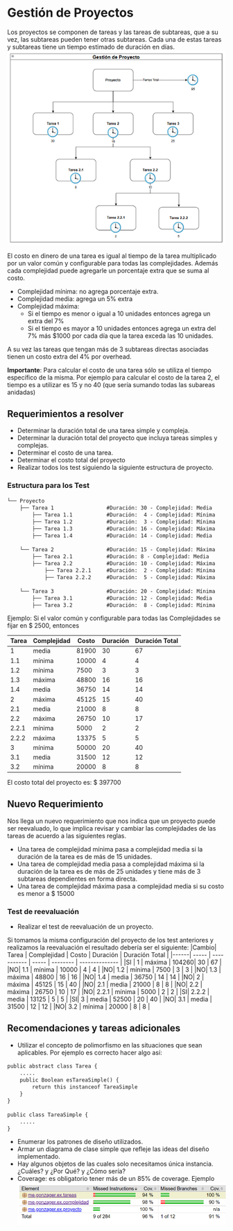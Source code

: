 # Gestión de Proyectos

Los proyectos se componen de tareas y las tareas de subtareas, que a su vez, las subtareas pueden tener otras subtareas. Cada una de estas tareas y subtareas tiene un tiempo estimado de duración en días.
![Proyecto](./img/Proyecto.png)

El costo en dinero de una tarea es igual al tiempo de la tarea multiplicado por un valor común y configurable para todas las complejidades. Además cada complejidad puede agregarle un porcentaje extra que se suma al costo.

- Complejidad mínima: no agrega porcentaje extra.
- Complejidad media: agrega un 5% extra
- Complejidad máxima:
  - Si el tiempo es menor o igual a 10 unidades entonces agrega un extra del 7%
  - Si el tiempo es mayor a 10 unidades entonces agrega un extra del 7% más $1000 por cada día que la tarea exceda las 10 unidades.

A su vez las tareas que tengan más de 3 subtareas directas asociadas tienen un costo extra del 4% por overhead.

**Importante**: Para calcular el costo de una tarea sólo se utiliza el tiempo específico de la misma. Por ejemplo para calcular el costo de la tarea 2, el tiempo es a utilizar es 15 y no 40 (que sería sumando todas las subareas anidadas)

## Requerimientos a resolver

- Determinar la duración total de una tarea simple y compleja.
- Determinar la duración total del proyecto que incluya tareas simples y complejas.
- Determinar el costo de una tarea.
- Determinar el costo total del proyecto
- Realizar todos los test siguiendo la siguiente estructura de proyecto.

### Estructura para los Test

```shell
└── Proyecto
    ├── Tarea 1                 #Duración: 30 - Complejidad: Media
        ├── Tarea 1.1           #Duración:  4 - Complejidad: Mínima
        ├── Tarea 1.2           #Duración:  3 - Complejidad: Mínima
        ├── Tarea 1.3           #Duración: 16 - Complejidad: Máxima
        ├── Tarea 1.4           #Duración: 14 - Complejidad: Media

    └── Tarea 2                 #Duración: 15 - Complejidad: Máxima
        ├── Tarea 2.1           #Duración: 8 - Complejidad: Media
        ├── Tarea 2.2           #Duración: 10 - Complejidad: Máxima
            ├── Tarea 2.2.1     #Duración:  2 - Complejidad: Mínima
            ├── Tarea 2.2.2     #Duración:  5 - Complejidad: Máxima

    └── Tarea 3                 #Duración: 20 - Complejidad: Mínima
        ├── Tarea 3.1           #Duración: 12 - Complejidad: Media
        ├── Tarea 3.2           #Duración:  8 - Complejidad: Mínima
```

Ejemplo: Si el valor común y configurable para todas las Complejidades se fijar en $ 2500, entonces

| Tarea | Complejidad | Costo | Duración | Duración Total |
| ----- | ----------- | ----- | -------- | -------------- |
| 1     | media       | 81900 | 30       | 67             |
| 1.1   | mínima      | 10000 | 4        | 4              |
| 1.2   | mínima      | 7500  | 3        | 3              |
| 1.3   | máxima      | 48800 | 16       | 16             |
| 1.4   | media       | 36750 | 14       | 14             |
| 2     | máxima      | 45125 | 15       | 40             |
| 2.1   | media       | 21000 | 8        | 8              |
| 2.2   | máxima      | 26750 | 10       | 17             |
| 2.2.1 | mínima      | 5000  | 2        | 2              |
| 2.2.2 | máxima      | 13375 | 5        | 5              |
| 3     | mínima      | 50000 | 20       | 40             |
| 3.1   | media       | 31500 | 12       | 12             |
| 3.2   | mínima      | 20000 | 8        | 8              |

El costo total del proyecto es: $ 397700

## Nuevo Requerimiento

Nos llega un nuevo requerimiento que nos indica que un proyecto puede ser reevaluado, lo que implica revisar y cambiar las complejidades de las tareas de acuerdo a las siguientes reglas.

- Una tarea de complejidad mínima pasa a complejidad media si la duración de la tarea es de más de 15 unidades.
- Una tarea de complejidad media pasa a complejidad máxima si la duración de la tarea es de más de 25 unidades y tiene más de 3 subtareas dependientes en forma directa.
- Una tarea de complejidad máxima pasa a complejidad media si su costo es menor a $ 15000

### Test de reevaluación

- Realizar el test de reevaluación de un proyecto.

Si tomamos la misma configuración del proyecto de los test anteriores y realizamos la reevaluación el resultado debería ser el siguiente:
|Cambio| Tarea | Complejidad | Costo | Duración | Duración Total |
|------| ----- | ----------- | ----- | -------- | -------------- |
|SI | 1 | máxima | 104260| 30 | 67 |
|NO| 1.1 | mínima | 10000 | 4 | 4 |
|NO| 1.2 | mínima | 7500 | 3 | 3 |
|NO| 1.3 | máxima | 48800 | 16 | 16 |
|NO| 1.4 | media | 36750 | 14 | 14 |
|NO| 2 | máxima | 45125 | 15 | 40 |
|NO| 2.1 | media | 21000 | 8 | 8 |
|NO| 2.2 | máxima | 26750 | 10 | 17 |
|NO| 2.2.1 | mínima | 5000 | 2 | 2 |
|SI| 2.2.2 | media | 13125 | 5 | 5 |
|SI| 3 | media | 52500 | 20 | 40 |
|NO| 3.1 | media | 31500 | 12 | 12 |
|NO| 3.2 | mínima | 20000 | 8 | 8 |

## Recomendaciones y tareas adicionales

- Utilizar el concepto de polimorfismo en las situaciones que sean aplicables. Por ejemplo es correcto hacer algo así:

```
public abstract class Tarea {
    .....
    public Boolean esTareaSimple() {
        return this instanceof TareaSimple
    }
}

public class TareaSimple {
    .....
}

```

- Enumerar los patrones de diseño utilizados.
- Armar un diagrama de clase simple que refleje las ideas del diseño implementado.
- Hay algunos objetos de las cuales solo necesitamos única instancia. ¿Cuáles? y ¿Por Qué? y ¿Cómo sería?
- Coverage: es obligatorio tener más de un 85% de coverage. Ejemplo
  ![Coverage](./img/coverage.png)
